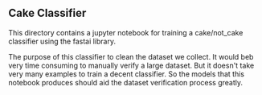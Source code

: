 ## Cake Classifier

This directory contains a jupyter notebook for training a cake/not_cake classifier using the fastai library.

The purpose of this classifier to clean the dataset we collect. It would beb very time consuming to manually verify a large dataset. But it doesn't take very many examples to train a decent classifier. So the models that this notebook produces should aid the dataset verification process greatly.